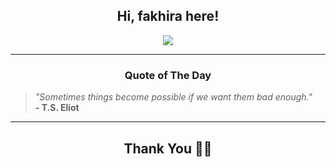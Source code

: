 <h2 align="center"> Hi, fakhira here!</h2>

<p align="center">
<a href="https://github.com/fakhiralkda" alt="github streak"><img src="https://dvst-streak.herokuapp.com/?user=fakhiralkda&theme=tokyonight&fire=DD472C"></a>
</p>

<hr>
<h3 align="center">Quote of The Day</h3>
<p align="center">
<blockquote>
<i>"Sometimes things become possible if we want them bad enough."</i>
<br>
<b>- T.S. Eliot</b>
</blockquote>
</p>


<hr>
<h2 align="center">Thank You 🙏🏼</h2>
